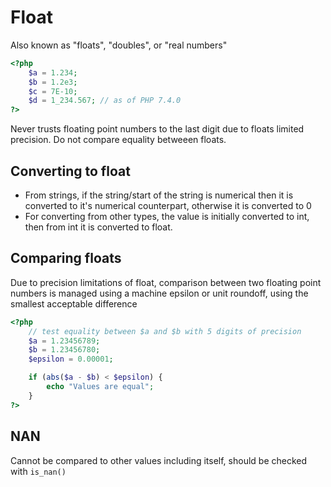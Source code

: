 
# Float  

Also known as "floats", "doubles", or "real numbers"

```php
<?php
    $a = 1.234;
    $b = 1.2e3;
    $c = 7E-10;
    $d = 1_234.567; // as of PHP 7.4.0
?>
```  

Never trusts floating point numbers to the last digit due to floats limited precision. Do not compare equality betweeen floats.


## Converting to float  

- From strings, if the string/start of the string is numerical then it is converted to it's numerical counterpart, otherwise it is converted to 0
- For converting from other types, the value is initially converted to int, then from int it is converted to float.  


## Comparing floats  

Due to precision limitations of float, comparison between two floating point numbers is managed using a machine epsilon or unit roundoff, using the smallest acceptable difference

```php
<?php
    // test equality between $a and $b with 5 digits of precision
    $a = 1.23456789;
    $b = 1.23456780;
    $epsilon = 0.00001;

    if (abs($a - $b) < $epsilon) {
        echo "Values are equal";
    }
?>
```  

## NAN  

Cannot be compared to other values including itself, should be checked with `is_nan()`
